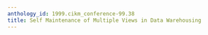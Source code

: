 ```yaml
---
anthology_id: 1999.cikm_conference-99.38
title: Self Maintenance of Multiple Views in Data Warehousing
---
```

